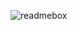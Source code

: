 ![readmebox](https://github.com/salluthdev/salluthdev/assets/83701344/2bf66efa-42cd-4711-925a-f94fefe8986c)
